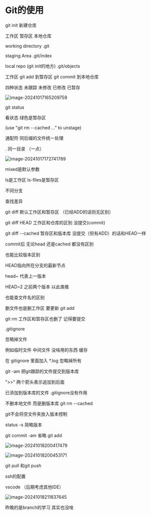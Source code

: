 # Git的使用

 	

git init  新建仓库

工作区 暂存区 本地仓库

working directory  .git      

staging Area  .git/index

 local repo (git init的地方)    .git/objects



工作区  git add  到暂存区  git commit 到本地仓库





四种状态  未跟踪 未修改  已修改  已暂存

![image-20241017165209759](C:\Users\Administrator\AppData\Roaming\Typora\typora-user-images\image-20241017165209759.png)

git status  

看状态  绿色是暂存区

(use "git rm --cached <file>..." to unstage)

通配符  同后缀的文件统一处理

  

.  同一目录 （一点）



![image-20241017172741789](C:\Users\Administrator\AppData\Roaming\Typora\typora-user-images\image-20241017172741789.png)

mixed是默认参数





ls是工作区   ls-files是暂存区

不同分支



查找差异

git diff 默认工作区和暂存区 （已经ADD的话则无区别）

git diff HEAD 工作区和仓库的区别   没提交(commit)



git diff --cached 暂存区和版本库  没提交（但有ADD）的话和HEAD一样



commit后 无论head 还是cached 都没有区别

也能比较版本区别  

HEAD指向所在分支的最新节点

head~ 代表上一版本

HEAD~2  之前两个版本 以此类推

也能查文件名的区别

删文件也是删工作区 要更新  git add

git rm  工作区和暂存区也删了   记得要提交



.gitignore 

忽略掉文件

例如临时文件 中间文件 没啥用的东西 缓存







在 gitignore  里面加入 *.log  忽略掉所有



git -am 把git跟踪的文件提交到版本库

">>" 两个箭头表示追加到后面

已添加到版本库的文件   .gitignore没有作用

不删本地文件 而是删版本库  git rm --cached

git不会将空文件夹放入版本控制

status -s 简略版本

git commit -am 省略 git add

![image-20241018200417479](C:\Users\Administrator\AppData\Roaming\Typora\typora-user-images\image-20241018200417479.png)

![image-20241018200453171](C:\Users\Administrator\AppData\Roaming\Typora\typora-user-images\image-20241018200453171.png)

git pull  和git push

ssh的配置



vscode  （后期考虑其他IDE）

![image-20241018211837645](C:\Users\Administrator\AppData\Roaming\Typora\typora-user-images\image-20241018211837645.png)

昨晚的是branch的学习 其实也没啥 